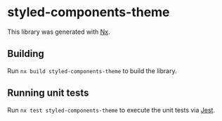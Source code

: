 # styled-components-theme

This library was generated with [Nx](https://nx.dev).

## Building

Run `nx build styled-components-theme` to build the library.

## Running unit tests

Run `nx test styled-components-theme` to execute the unit tests via [Jest](https://jestjs.io).
